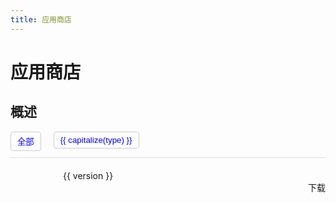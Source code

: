 ```yaml
---
title: 应用商店
---
```

# 应用商店
## 概述

<div>
<div style="display: flex; margin-bottom: 20px; border-bottom: 1px solid #ddd; padding-bottom: 10px;">
  <button 
    @click="selectedCategories = []" 
    :style="{ color: selectedCategories.length === 0 ? 'blue' : 'inherit', borderColor: selectedCategories.length === 0 ? 'blue' : '#ccc' }" 
    style="margin-right: 20px;">
    全部
  </button>
  <div v-for="type in uniqueAppTypes" :key="type" style="margin-right: 20px;">
    <button 
      @click="selectedCategories = [type]" 
      :style="{ color: selectedCategories.includes(type) ? 'blue' : 'inherit', borderColor: selectedCategories.includes(type) ? 'blue' : '#ccc' }">
      {{ capitalize(type) }}
    </button>
  </div>
</div>
<a-row :gutter="16">
  <a-col v-for="app in filteredApplications(selectedCategories)" :key="app.name" :span="8">
    <a-card :title="app.name" :hoverable="true" style="margin-bottom: 20px; height: 160px;">
      <a-row align="middle">
        <a-col :span="8">
          <img :src="app.logo" :alt="`${app.name} Logo`" style="width: 80px; height: auto;">
        </a-col>
        <a-col :span="16">
          <a-form-item >
            <a-select
              :model-value="app.selectedVersion"
              @change="(version) => handleVersionChanged(app, version)"
              :style="{ width: '100%' }"
              placeholder="请选择版本"
            >
              <a-option v-for="version in app.versions" :key="version" :value="version">{{ version }}</a-option>
            </a-select>
          </a-form-item>
          <div style="display: flex; justify-content: flex-end;margin-bottom: 2px;margin-top: auto;">
            <a-button type="primary" @click="handleDownloadApp(app.name, app.selectedVersion)">
              下载
            </a-button>
          </div>
        </a-col>
      </a-row>
    </a-card>
  </a-col>
</a-row>
</div>




<script setup>
import { ref, computed } from 'vue'
const activeTab = ref('all');
const selectedCategories = ref([]);

const applications = ref([
  {
    name: 'nginx',
    logo: '../public/images/nginx.png',
    versions: ['0.1.0', '0.2.0', '1.0.0'],
    selectedVersion: '0.1.0',
    apptype: 'webserver',
    description: 'A Helm chart for Kubernetes。',
  },
  {
    name: 'mysql',
    logo: '../public/images/mysql.png',
    versions: ['8.0.36', '5.4.47'],
    selectedVersion: '8.0.36',
    apptype: 'database',
    description: 'A Helm chart for Kubernetes。',
  },
  {
    name: 'redis',
    logo: '../public/images/redis.png',
    versions: ['5.0.7'],
    selectedVersion: '5.0.7',
    apptype: 'database',
    description: 'A Helm chart for Kubernetes。',
  },
  {
    name: 'adminer',
    logo: '../public/images/adminer.png',
    versions: ['4.8.0'],
    selectedVersion: '4.8.0',
    apptype: 'database',
    description: 'A Helm chart for Kubernetes',
  },
  {
    name: 'nfs-provisioner',
    logo: '../public/images/nfs.png',
    versions: ['4.0.18'],
    selectedVersion: '4.0.18',
    apptype: 'sysapp',
    description: 'A Helm chart for Kubernetes',
  },
  {
    name: 'kube-prometheus-stack',
    logo: '../public/images/prometheus_logo.png',
    versions: ['43.0.0'],
    selectedVersion: '43.0.0',
    apptype: 'sysapp',
  },
]);

 // Array to hold selected categories

const filteredApplications = (categories) => {
  if (categories.length === 0) {
    return applications.value; // Return all applications if no category is selected
  }
  return applications.value.filter(app => categories.includes(app.apptype));
};

const handleTabChange = (key) => {
  console.log('Tab changed to:', key);
  activeTab.value = key;
};
const handleVersionChanged = (app, version) => {
  app.selectedVersion = version;
  console.log(`${app.name} version changed to:`, version);
};


const handleDownloadApp = (name, version) => {
  const a = document.createElement('a');
  a.href = `/repo/${name}-${version}.tgz`; // Adjust the path and file 
  a.download = `${name}-${version}.tgz`;
  document.body.appendChild(a);
  a.click();
  document.body.removeChild(a);
};

const uniqueAppTypes = computed(() => {
  const types = applications.value.map(app => app.apptype);
  return [...new Set(types)];
});

const capitalize = (s) => s.charAt(0).toUpperCase() + s.slice(1);


</script>

<style>
button {
  border: 1px solid #ccc; /* Default border color */
  background-color: transparent; /* Ensure the background is transparent */
  padding: 5px 10px; /* Add some padding for better appearance */
  border-radius: 4px; /* Optional: Add rounded corners */
  color: blue; /* Default text color */
}

button.active {
  color: blue; /* Text color when active */
  border-color: blue; /* Border color when active */
}

button:hover {
  background-color: #e0e0e0; /* Optional: Change background on hover */
}
</style>